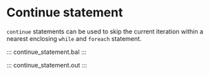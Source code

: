 # Continue statement

`continue` statements can be used to skip the current iteration within a nearest enclosing `while` and `foreach` statement.

::: continue_statement.bal :::

::: continue_statement.out :::